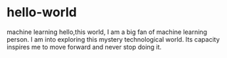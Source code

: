 # hello-world
machine learning
hello,this world, I am a big fan of machine learning person. I am into exploring this mystery technological world. Its capacity inspires me to move forward and never stop doing it.
